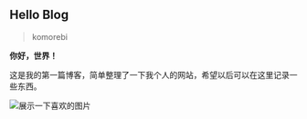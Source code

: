 ## Hello Blog

> komorebi

**你好，世界！**

这是我的第一篇博客，简单整理了一下我个人的网站，希望以后可以在这里记录一些东西。

![展示一下喜欢的图片](../figures/1.png)